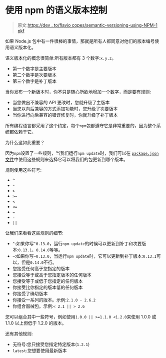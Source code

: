 # 使用 npm 的语义版本控制

> 原文:[https://dev . to/flavio copes/semantic-versioning-using-NPM-1 pkf](https://dev.to/flaviocopes/semantic-versioning-using-npm-1pkf)

如果 Node.js 包中有一件很棒的事情，那就是所有人都同意对他们的版本编号使用语义版本化。

语义版本化的概念很简单:所有版本都有 3 个数字:`x.y.z`。

*   第一个数字是主要版本
*   第二个数字是次要版本
*   第三个数字是补丁版本

当你发布一个新版本时，你不只是随心所欲地增加一个数字，而是要有规则:

*   当您做出不兼容的 API 更改时，您就升级了主版本
*   当您以向后兼容的方式添加功能时，您升级了次要版本
*   当你进行向后兼容的错误修复时，你就升级了补丁版本

所有编程语言都采用了这个约定，每个`npm`包都遵守它是非常重要的，因为整个系统都依赖于它。

为什么这如此重要？

因为`npm`设置了一些规则，当我们运行`npm update`时，我们可以在 [`package.json`文件](https://flaviocopes.com/package-json/)中使用这些规则来选择它可以将我们的包更新到哪个版本。

规则使用这些符号:

*   `^`
*   `~`
*   `>`
*   `>=`
*   `<`
*   `<=`
*   `=`
*   `-`
*   `||`

让我们来看看这些规则的细节:

*   `^`:如果你写`^0.13.0`，运行`npm update`的时候可以更新到补丁和次要版本:`0.13.1`、`0.14.0`等等。
*   `~`:如果你写`~0.13.0`，当运行`npm update`时，它可以更新到补丁版本:`0.13.1`可以，但是`0.14.0`不行。
*   您接受任何高于您指定的版本
*   您接受等于或高于您指定版本的任何版本
*   您接受等于或低于您指定的任何版本
*   你接受比你指定的版本低的任何版本
*   你接受了确切版本
*   你接受一系列的版本。示例:`2.1.0 - 2.6.2`
*   你组合器械包。示例:`< 2.1 || > 2.6`

您可以组合其中一些符号，例如使用`1.0.0 || >=1.1.0 <1.2.0`来使用 1.0.0 或 1.1.0 以上但低于 1.2.0 的版本。

还有其他规则:

*   无符号:您只接受您指定特定版本(`1.2.1`)
*   `latest`:您想要使用最新版本